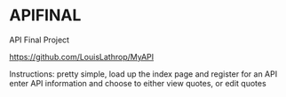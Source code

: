 # APIFINAL
API Final Project

https://github.com/LouisLathrop/MyAPI

Instructions:
pretty simple, load up the index page and register for an API
enter API information and choose to either view quotes, or edit quotes

